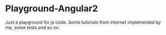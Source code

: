 # Playground-Angular2
Just a playground for js code. Some tutorials from internet implemented by me, some tests and so on.
